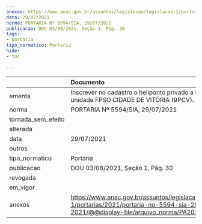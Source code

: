 ```yaml
---
anexos: https://www.anac.gov.br/assuntos/legislacao/legislacao-1/portarias/2021/portaria-no-5594-sia-29-07-2021/@@display-file/arquivo_norma/PA2021-5594.pdf
data: 29/07/2021
norma: PORTARIA Nº 5594/SIA, 29/07/2021
publicacao: DOU 03/08/2021, Seção 1, Pág. 30
tags:
- portaria
tipo_normatico: Portaria
hide: 
- toc 
 
---
```


|                    | Documento                                                                                                                                            |
|:-------------------|:-----------------------------------------------------------------------------------------------------------------------------------------------------|
| ementa             | Inscrever no cadastro o heliponto privado a bordo da unidade FPSO CIDADE DE VITÓRIA (9PCV).                                                          |
| norma              | PORTARIA Nº 5594/SIA, 29/07/2021                                                                                                                     |
| tornada_sem_efeito |                                                                                                                                                      |
| alterada           |                                                                                                                                                      |
| data               | 29/07/2021                                                                                                                                           |
| outros             |                                                                                                                                                      |
| tipo_normatico     | Portaria                                                                                                                                             |
| publicacao         | DOU 03/08/2021, Seção 1, Pág. 30                                                                                                                     |
| revogada           |                                                                                                                                                      |
| em_vigor           |                                                                                                                                                      |
| anexos             | https://www.anac.gov.br/assuntos/legislacao/legislacao-1/portarias/2021/portaria-no-5594-sia-29-07-2021/@@display-file/arquivo_norma/PA2021-5594.pdf |